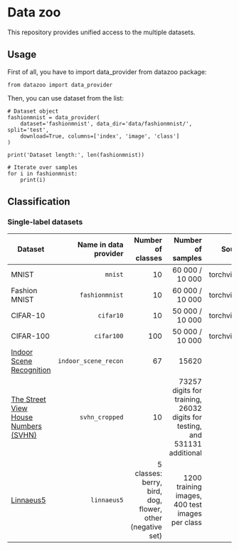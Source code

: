 # Data zoo

This repository provides unified access to the multiple datasets.

## Usage

First of all, you have to import data_provider from datazoo package:

```
from datazoo import data_provider
```

Then, you can use dataset from the list:

```
# Dataset object
fashionmnist = data_provider(
	dataset='fashionmnist',	data_dir='data/fashionmnist/', split='test',
	download=True, columns=['index', 'image', 'class']
)

print('Dataset length:', len(fashionmnist))

# Iterate over samples
for i in fashionmnist:
    print(i) 
```

## Classification

### Single-label datasets

| Dataset | Name in data provider | Number of classes | Number of samples | Source | Auto downloading |
| --- | ---: | ---: | ---: | ---: | ---: |
| MNIST | `mnist` | 10 | 60 000 / 10 000 | torchvision | Yes |
| Fashion MNIST | `fashionmnist`| 10 | 60 000 / 10 000 | torchvision | Yes |
| CIFAR-10 | `cifar10` | 10 | 50 000 / 10 000 | torchvision | Yes |
| CIFAR-100 | `cifar100` | 100 | 50 000 / 10 000 | torchvision | Yes |
| [Indoor Scene Recognition](http://web.mit.edu/torralba/www/indoor.html) | `indoor_scene_recon` | 67 | 15620 | -- | Yes |
| [The Street View House Numbers (SVHN)](http://ufldl.stanford.edu/housenumbers/) | `svhn_cropped` | 10 | 73257 digits for training, 26032 digits for testing, and 531131 additional | -- | Yes |
| [Linnaeus5](http://chaladze.com/l5/) | `linnaeus5` | 5 classes: berry, bird, dog, flower, other (negative set) | 1200 training images, 400 test images per class | -- | Yes |

<!-- ### Multiple labels datasets -->
<!-- 
## Segmentation

| Dataset | Number of classes | Number of samples | Description | Source |
| --- | ---: | ---: | ---: | ---: |
| ADE20k | 10 | 60 000 / 10 000 | General-purpose scene parsing | torchvision | -->